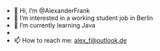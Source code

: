 - 👋 Hi, I’m @AlexanderFrank
- 👀 I’m interested in a working student job in Berlin
- 🌱 I’m currently learning Java
-
- 📫 How to reach me: alex_f@outlook.de


